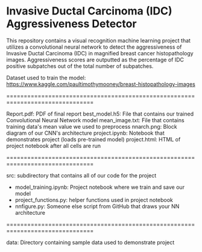 # Invasive Ductal Carcinoma (IDC) Aggressiveness Detector
This repository contains a visual recognition machine learning project that utilizes a convolutional neural network to detect the aggressiveness of Invasive Ductal Carcinoma (IDC) in magnified breast cancer histopathology images.
Aggressiveness scores are outputted as the percentage of IDC positive subpatches out of the total number of subpatches.

Dataset used to train the model: https://www.kaggle.com/paultimothymooney/breast-histopathology-images

===============================================================================

Report.pdf: PDF of final report
best_model.h5: File that contains our trained Convolutional Neural Network model
mean_image.txt: File that contains training data's mean value we used to preprocess
nnarch.png: Block diagram of our CNN's architecture 
project.ipynb: Notebook that demonstrates project (loads pre-trained model)
project.html: HTML of project notebook after all cells are run

===============================================================================

src: subdirectory that contains all of our code for the project
  - model_training.ipynb: Project notebook where we train and save our model
  - project_functions.py: helper functions used in project notebook
  - nnfigure.py: Someone else script from GitHub that draws your NN architecture

===============================================================================

data: Directory containing sample data used to demonstrate project

